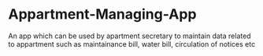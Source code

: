 # Appartment-Managing-App
An app which can be used by apartment secretary to maintain data related to appartment such as maintainance bill, water bill, circulation of notices etc
